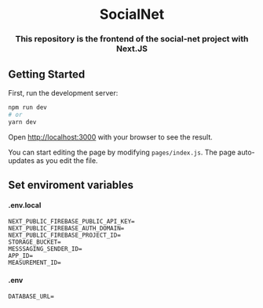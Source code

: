 
<h1 align="center">SocialNet</h1>

<h3 align="center">
  This repository is the frontend of the social-net project with Next.JS
</h3>

## Getting Started

First, run the development server:

```bash
npm run dev
# or
yarn dev
```

Open [http://localhost:3000](http://localhost:3000) with your browser to see the result.

You can start editing the page by modifying `pages/index.js`. The page auto-updates as you edit the file.


## Set enviroment variables

#### .env.local

```
NEXT_PUBLIC_FIREBASE_PUBLIC_API_KEY=
NEXT_PUBLIC_FIREBASE_AUTH_DOMAIN=
NEXT_PUBLIC_FIREBASE_PROJECT_ID=
STORAGE_BUCKET=
MESSSAGING_SENDER_ID=
APP_ID=
MEASUREMENT_ID=
```

#### .env

```
DATABASE_URL=
```
